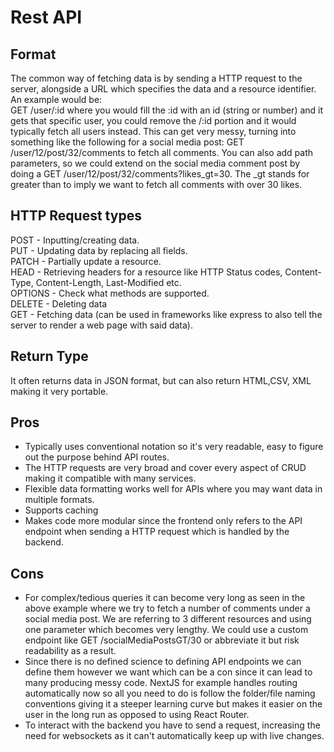 # Rest API

## Format
The common way of fetching data is by sending a HTTP request to the server, alongside a URL which specifies the data and a resource identifier. An example would be:    
GET /user/:id where you would fill the :id with an id (string or number) and it gets that specific user, you could remove the /:id portion and it would typically fetch all users instead. This can get very messy, turning into something like the following for a social media post: GET /user/12/post/32/comments to fetch all comments. You can also add path parameters, so we could extend on the social media comment post by doing a GET /user/12/post/32/comments?likes_gt=30. The _gt stands for greater than to imply we want to fetch all comments with over 30 likes. 
## HTTP Request types
POST - Inputting/creating data.       
PUT - Updating data by replacing all fields.       
PATCH - Partially update a resource.      
HEAD - Retrieving headers for a resource like HTTP Status codes, Content-Type, Content-Length, Last-Modified etc.      
OPTIONS - Check what methods are supported.      
DELETE - Deleting data      
GET - Fetching data (can be used in frameworks like express to also tell the server to render a web page with said data).      
## Return Type
It often returns data in JSON format, but can also return HTML,CSV, XML making it very portable. 

## Pros
- Typically uses conventional notation so it's very readable, easy to figure out the purpose behind API routes.
- The HTTP requests are very broad and cover every aspect of CRUD making it compatible with many services.
- Flexible data formatting works well for APIs where you may want data in multiple formats.
- Supports caching
- Makes code more modular since the frontend only refers to the API endpoint when sending a HTTP request which is handled by the backend.

## Cons
- For complex/tedious queries it can become very long as seen in the above example where we try to fetch a number of comments under a social media post. We are referring to 3 different resources and using one parameter which becomes very lengthy. We could use a custom endpoint like GET /socialMediaPostsGT/30 or abbreviate it but risk readability as a result. 
- Since there is no defined science to defining API endpoints we can define them however we want which can be a con since it can lead to many producing messy code. NextJS for example handles routing automatically now so all you need to do is follow the folder/file naming conventions giving it a steeper learning curve but makes it easier on the user in the long run as opposed to using React Router.
- To interact with the backend you have to send a request, increasing the need for websockets as it can't automatically keep up with live changes.